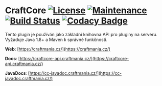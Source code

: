 # CraftCore [![License](https://img.shields.io/github/license/mashape/apistatus.svg?style=square)](LICENSE) [![Maintenance](https://img.shields.io/maintenance/yes/2018.svg?style=square)]() [![Build Status](https://travis-ci.org/craftmania-cz/CraftCore.svg?branch=v0.1-alpha)](https://travis-ci.org/craftmania-cz/CraftCore) [![Codacy Badge](https://api.codacy.com/project/badge/Grade/7631787b93de47fda3b166f088cefab3)](https://www.codacy.com/app/craftmania-cz/CraftCore?utm_source=github.com&amp;utm_medium=referral&amp;utm_content=craftmania-cz/CraftCore&amp;utm_campaign=Badge_Grade)

Tento plugin je používán jako základní knihovna API pro pluginy na serveru. Vyžaduje Java 1.8+ a Maven k správné funkčnosti.

**Web**: [https://craftmania.cz/](https://craftmania.cz/)

**Docs**: [https://craftcore-api.craftmania.cz/](https://craftcore-api.craftmania.cz/)

**JavaDocs**: [https://cc-javadoc.craftmania.cz/](https://cc-javadoc.craftmania.cz/)